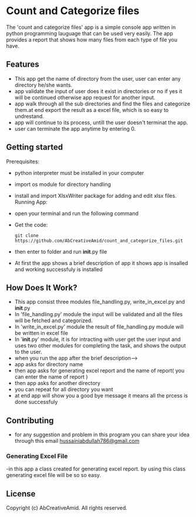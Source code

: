 # Count and Categorize files
The 'count and categorize files' app is a simple console app written in python programming lauguage that can be used very easily.
The app provides a report that shows how many files from each type of file you have. 
## Features
- This app get the name of directory from the user, user can enter any directory he/she wants.
- app validate the input of user does it exist in directories or no if yes it will be   continued otherwise app request for another input.
- app walk through all the sub directories and find the files and categorize them.at end export the result as a excel file, which is so easy to undrestand.
- app will continue to its process, untill the user doesn't terminat the app.
- user can terminate the app anytime by entering 0.
## Getting started
Prerequisites:
- python interpreter must be installed in your computer
- import os module for directory handling
- install and import XlsxWriter package for adding and edit xlsx files.
Running App:
- open your terminal and run the following command
- Get the code:
    ```
    git clone https://github.com/AbCreativeAmid/count_and_categorize_files.git
    ```

- then enter to folder and run __init__.py file
- At first the app shows a brief description of app it shows app is insalled and working successfuly
  is installed
## How Does It Work?
- This app consist three modules file_handling.py, write_in_excel.py and __init__.py
- In 'file_handling.py' module the input will be validated and all the files will be fetched and categorized.
- In 'write_in_excel.py' module the result of file_handling.py module will be written in excel file
- In '__init__.py' module, it is for intracting with user get the user input and uses two other modules for completing the task, and shows the output to the user.
- when you run the app after the brief description-->
- app asks for directory name 
- then app asks for generating excel report and the name of report( you can enter the name of report )
- then app asks for another directory
- you can repeat for all directory you want 
- at end app will show you a good bye message it means all the prcess is done successfuly 
## Contributing
- for any suggestion and problem in this program you can share your idea through this email hussainiabdullah786@gmail.com
### Generating Excel File
-in this app a class created for generating excel report. by using this class generating excel file will be so so easy.
## License
Copyright (c) AbCreativeAmid. All rights reserved.
